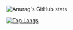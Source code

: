 <!--## Hi there 👋


**jennifervercezes/jennifervercezes** is a ✨ _special_ ✨ repository because its `README.md` (this file) appears on your GitHub profile.

Here are some ideas to get you started:

- 🔭 I’m currently working on ...
- 🌱 I’m currently learning ...
- 👯 I’m looking to collaborate on ...
- 🤔 I’m looking for help with ...
- 💬 Ask me about ...
- 📫 How to reach me: ...
- 😄 Pronouns: ...
- ⚡ Fun fact: ...
-->

![Anurag's GitHub stats](https://github-readme-stats.vercel.app/api?username=jennifervercezes&show_icons=true&hide=contribs,prs&theme=dracula)

[![Top Langs](https://github-readme-stats.vercel.app/api/top-langs/?username=jennifervercezes)](https://github.com/anuraghazra/github-readme-stats)

